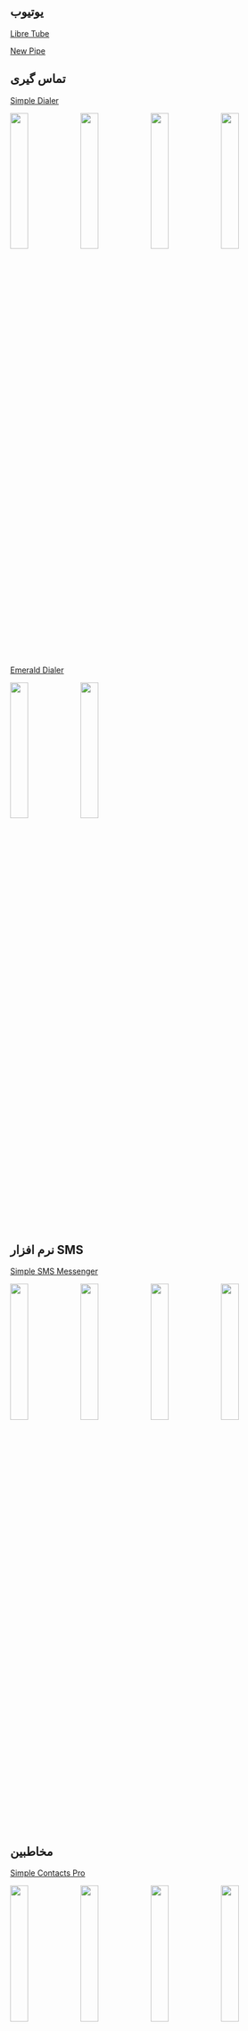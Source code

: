 ## یوتیوب
[Libre Tube](https://github.com/libre-tube/LibreTube)

[New Pipe](https://github.com/TeamNewPipe/NewPipe/)

## تماس گیری
[Simple Dialer](https://f-droid.org/fa/packages/com.simplemobiletools.dialer/)
<!-- F-droid app screenshots -start -->
<img src="https://f-droid.org/repo/com.simplemobiletools.dialer/en-US/phoneScreenshots/1.jpg" width="25%" height="auto"><img src="https://f-droid.org/repo/com.simplemobiletools.dialer/en-US/phoneScreenshots/1_en-US.jpeg" width="25%" height="auto"><img src="https://f-droid.org/repo/com.simplemobiletools.dialer/en-US/phoneScreenshots/2.jpg" width="25%" height="auto"><img src="https://f-droid.org/repo/com.simplemobiletools.dialer/en-US/phoneScreenshots/2_en-US.jpeg" width="25%" height="auto">
<!-- F-droid app screenshots -end -->

[Emerald Dialer](https://f-droid.org/fa/packages/ru.henridellal.dialer/)
<!-- F-droid app screenshots -start -->
<img src="https://f-droid.org/repo/ru.henridellal.dialer/en-US/phoneScreenshots/01.png" width="25%" height="auto"><img src="https://f-droid.org/repo/ru.henridellal.dialer/en-US/phoneScreenshots/02.png" width="25%" height="auto">
<!-- F-droid app screenshots -end -->

## نرم افزار SMS
[Simple SMS Messenger](https://f-droid.org/fa/packages/com.simplemobiletools.smsmessenger/)
<!-- F-droid app screenshots -start -->
<img src="https://f-droid.org/repo/com.simplemobiletools.smsmessenger/en-US/phoneScreenshots/1.jpg" width="25%" height="auto"><img src="https://f-droid.org/repo/com.simplemobiletools.smsmessenger/en-US/phoneScreenshots/1_en-US.jpeg" width="25%" height="auto"><img src="https://f-droid.org/repo/com.simplemobiletools.smsmessenger/en-US/phoneScreenshots/2.jpg" width="25%" height="auto"><img src="https://f-droid.org/repo/com.simplemobiletools.smsmessenger/en-US/phoneScreenshots/2_en-US.jpeg" width="25%" height="auto">
<!-- F-droid app screenshots -end -->

## مخاطبین
[Simple Contacts Pro](https://f-droid.org/fa/packages/com.simplemobiletools.contacts.pro/)
<!-- F-droid app screenshots -start -->
<img src="https://f-droid.org/repo/com.simplemobiletools.contacts.pro/en-US/phoneScreenshots/1.jpg" width="25%" height="auto"><img src="https://f-droid.org/repo/com.simplemobiletools.contacts.pro/en-US/phoneScreenshots/1_en-US.jpeg" width="25%" height="auto"><img src="https://f-droid.org/repo/com.simplemobiletools.contacts.pro/en-US/phoneScreenshots/2.jpg" width="25%" height="auto"><img src="https://f-droid.org/repo/com.simplemobiletools.contacts.pro/en-US/phoneScreenshots/2_en-US.jpeg" width="25%" height="auto">
<!-- F-droid app screenshots -end -->

[Connect You](https://f-droid.org/en/packages/com.bnyro.contacts/)
<!-- F-droid app screenshots -start -->
<img src="https://f-droid.org/repo/com.bnyro.contacts/en-US/phoneScreenshots/1-overview.png" width="25%" height="auto"><img src="https://f-droid.org/repo/com.bnyro.contacts/en-US/phoneScreenshots/2-details.png" width="25%" height="auto"><img src="https://f-droid.org/repo/com.bnyro.contacts/en-US/phoneScreenshots/3-search.png" width="25%" height="auto"><img src="https://f-droid.org/repo/com.bnyro.contacts/en-US/phoneScreenshots/4-editor.png" width="25%" height="auto">
<!-- F-droid app screenshots -end -->

## ساعت
[Simple Clock](https://f-droid.org/fa/packages/com.simplemobiletools.clock/)
<!-- F-droid app screenshots -start -->
<img src="https://f-droid.org/repo/com.simplemobiletools.clock/en-US/phoneScreenshots/1.jpg" width="25%" height="auto"><img src="https://f-droid.org/repo/com.simplemobiletools.clock/en-US/phoneScreenshots/1_en-US.jpeg" width="25%" height="auto"><img src="https://f-droid.org/repo/com.simplemobiletools.clock/en-US/phoneScreenshots/2.jpg" width="25%" height="auto"><img src="https://f-droid.org/repo/com.simplemobiletools.clock/en-US/phoneScreenshots/2_en-US.jpeg" width="25%" height="auto">
<!-- F-droid app screenshots -end -->

## گالری
[Simple Gallery Pro](https://f-droid.org/fa/packages/com.simplemobiletools.gallery.pro/)

<!-- F-droid app screenshots -NoImageExists -->


<!-- F-droid app screenshots -NoImageExists -->


<!-- F-droid app screenshots -NoImageExists -->


<!-- F-droid app screenshots -NoImageExists -->



[Aves Libre](https://f-droid.org/en/packages/deckers.thibault.aves.libre/)
<!-- F-droid app screenshots -start -->
<img src="https://f-droid.org/repo/deckers.thibault.aves.libre/en-US/phoneScreenshots/1.png" width="25%" height="auto"><img src="https://f-droid.org/repo/deckers.thibault.aves.libre/en-US/phoneScreenshots/2.png" width="25%" height="auto"><img src="https://f-droid.org/repo/deckers.thibault.aves.libre/en-US/phoneScreenshots/3.png" width="25%" height="auto"><img src="https://f-droid.org/repo/deckers.thibault.aves.libre/en-US/phoneScreenshots/4.png" width="25%" height="auto">
<!-- F-droid app screenshots -end -->

## فایل منیجر
[Material Files](https://f-droid.org/fa/packages/me.zhanghai.android.files/)
<!-- F-droid app screenshots -start -->
<img src="https://f-droid.org/repo/me.zhanghai.android.files/en-US/phoneScreenshots/1.png" width="25%" height="auto"><img src="https://f-droid.org/repo/me.zhanghai.android.files/en-US/phoneScreenshots/2.png" width="25%" height="auto"><img src="https://f-droid.org/repo/me.zhanghai.android.files/en-US/phoneScreenshots/3.png" width="25%" height="auto"><img src="https://f-droid.org/repo/me.zhanghai.android.files/en-US/phoneScreenshots/4.png" width="25%" height="auto">
<!-- F-droid app screenshots -end -->

[Secure File Manager Beta](https://f-droid.org/fa/packages/com.securefilemanager.app/)
<!-- F-droid app screenshots -start -->
<img src="https://f-droid.org/repo/com.securefilemanager.app/en-US/phoneScreenshots/app_1.jpg" width="25%" height="auto"><img src="https://f-droid.org/repo/com.securefilemanager.app/en-US/phoneScreenshots/app_2.jpg" width="25%" height="auto"><img src="https://f-droid.org/repo/com.securefilemanager.app/en-US/phoneScreenshots/app_3.jpg" width="25%" height="auto"><img src="https://f-droid.org/repo/com.securefilemanager.app/en-US/phoneScreenshots/app_4.jpg" width="25%" height="auto">
<!-- F-droid app screenshots -end -->

## پخش کننده موزیک
[Music Player GO](https://f-droid.org/packages/com.iven.musicplayergo/)
<!-- F-droid app screenshots -start -->
<img src="https://f-droid.org/repo/com.iven.musicplayergo/en-US/phoneScreenshots/shot_01.png" width="25%" height="auto"><img src="https://f-droid.org/repo/com.iven.musicplayergo/en-US/phoneScreenshots/shot_02.png" width="25%" height="auto"><img src="https://f-droid.org/repo/com.iven.musicplayergo/en-US/phoneScreenshots/shot_03.png" width="25%" height="auto"><img src="https://f-droid.org/repo/com.iven.musicplayergo/en-US/phoneScreenshots/shot_04.png" width="25%" height="auto">
<!-- F-droid app screenshots -end -->

[Fossify Music Player](https://f-droid.org/en/packages/org.fossify.musicplayer/)
<!-- F-droid app screenshots -start -->
<img src="https://f-droid.org/repo/org.fossify.musicplayer/en-US/phoneScreenshots/1_en-US.png" width="25%" height="auto"><img src="https://f-droid.org/repo/org.fossify.musicplayer/en-US/phoneScreenshots/2_en-US.png" width="25%" height="auto"><img src="https://f-droid.org/repo/org.fossify.musicplayer/en-US/phoneScreenshots/3_en-US.png" width="25%" height="auto"><img src="https://f-droid.org/repo/org.fossify.musicplayer/en-US/phoneScreenshots/4_en-US.png" width="25%" height="auto">
<!-- F-droid app screenshots -end -->

## لانچر
[Lawnchair](https://lawnchair.app/)

[KISS](https://kisslauncher.com/)

## تقویم
[تقویم فارسی](https://f-droid.org/fa/packages/com.byagowi.persiancalendar/)
<!-- F-droid app screenshots -start -->
<img src="https://f-droid.org/repo/com.byagowi.persiancalendar/en-US/phoneScreenshots/01 Main Screen.png" width="25%" height="auto"><img src="https://f-droid.org/repo/com.byagowi.persiancalendar/en-US/phoneScreenshots/02 Compass.png" width="25%" height="auto"><img src="https://f-droid.org/repo/com.byagowi.persiancalendar/en-US/phoneScreenshots/03 Date Converter.png" width="25%" height="auto"><img src="https://f-droid.org/repo/com.byagowi.persiancalendar/en-US/phoneScreenshots/04 Prayer Times.png" width="25%" height="auto">
<!-- F-droid app screenshots -end -->

## ماشین حساب
[OpenCalc](https://github.com/Darkempire78/OpenCalc/releases/)

[CuteCalc](https://github.com/sosauce/CuteCalc/releases/latest)

[Mint Calculator](https://f-droid.org/en/packages/bored.codebyk.mintcalc/)
<!-- F-droid app screenshots -start -->
<img src="https://f-droid.org/repo/bored.codebyk.mintcalc/en-US/phoneScreenshots/1.png" width="25%" height="auto"><img src="https://f-droid.org/repo/bored.codebyk.mintcalc/en-US/phoneScreenshots/2.png" width="25%" height="auto"><img src="https://f-droid.org/repo/bored.codebyk.mintcalc/en-US/phoneScreenshots/3.png" width="25%" height="auto">
<!-- F-droid app screenshots -end -->

## تحریم
[InviZible Pro: increase your security, protect you](https://apt.izzysoft.de/fdroid/index/apk/pan.alexander.tordnscrypt)
[Riseup VPN](https://f-droid.org/en/packages/se.leap.riseupvpn/)

<!-- F-droid app screenshots -NoImageExists -->


<!-- F-droid app screenshots -NoImageExists -->


<!-- F-droid app screenshots -NoImageExists -->


<!-- F-droid app screenshots -NoImageExists -->



[Proton VPN](https://www.f-droid.org/fa/packages/ch.protonvpn.android/)
<!-- F-droid app screenshots -start -->
<img src="https://f-droid.org/repo/ch.protonvpn.android/en-US/phoneScreenshots/1.jpg" width="25%" height="auto"><img src="https://f-droid.org/repo/ch.protonvpn.android/en-US/phoneScreenshots/1.png" width="25%" height="auto"><img src="https://f-droid.org/repo/ch.protonvpn.android/en-US/phoneScreenshots/2.jpg" width="25%" height="auto"><img src="https://f-droid.org/repo/ch.protonvpn.android/en-US/phoneScreenshots/2.png" width="25%" height="auto">
<!-- F-droid app screenshots -end -->

[Shadowsocks](https://www.f-droid.org/fa/packages/com.github.shadowsocks/)

<!-- F-droid app screenshots -NoImageExists -->


<!-- F-droid app screenshots -NoImageExists -->


<!-- F-droid app screenshots -NoImageExists -->


<!-- F-droid app screenshots -NoImageExists -->



## دوربین
[Opencamera](https://f-droid.org/en/packages/net.sourceforge.opencamera)

<!-- F-droid app screenshots -NoImageExists -->


<!-- F-droid app screenshots -NoImageExists -->


<!-- F-droid app screenshots -NoImageExists -->


<!-- F-droid app screenshots -NoImageExists -->



## چک کردن ایمیل
[K-9 Mail](https://f-droid.org/en/packages/com.fsck.k9/)
<!-- F-droid app screenshots -start -->
<img src="https://f-droid.org/repo/com.fsck.k9/en-US/phoneScreenshots/1.png" width="25%" height="auto"><img src="https://f-droid.org/repo/com.fsck.k9/en-US/phoneScreenshots/2.png" width="25%" height="auto"><img src="https://f-droid.org/repo/com.fsck.k9/en-US/phoneScreenshots/3.png" width="25%" height="auto"><img src="https://f-droid.org/repo/com.fsck.k9/en-US/phoneScreenshots/4.png" width="25%" height="auto">
<!-- F-droid app screenshots -end -->

## کتابخوان
[Librera](http://librera.mobi/)

## واتساپ
[Telegram-Foss](https://www.f-droid.org/fa/packages/org.telegram.messenger/)

<!-- F-droid app screenshots -NoImageExists -->


<!-- F-droid app screenshots -NoImageExists -->


<!-- F-droid app screenshots -NoImageExists -->


<!-- F-droid app screenshots -NoImageExists -->


[Element:Secure Messenger](https://www.f-droid.org/fa/packages/im.vector.app/)
<!-- F-droid app screenshots -start -->
<img src="https://f-droid.org/repo/im.vector.app/en-US/phoneScreenshots/1.png" width="25%" height="auto"><img src="https://f-droid.org/repo/im.vector.app/en-US/phoneScreenshots/2.png" width="25%" height="auto"><img src="https://f-droid.org/repo/im.vector.app/en-US/phoneScreenshots/3.png" width="25%" height="auto"><img src="https://f-droid.org/repo/im.vector.app/en-US/phoneScreenshots/4.png" width="25%" height="auto">
<!-- F-droid app screenshots -end -->

## کلاینت اف دروید
[Neo store(Client F-droid)](https://apt.izzysoft.de/fdroid/index/apk/com.machiav3lli.fdroid)

## مدیر دانلود
[uget](https://ugetdm.com/downloads/android/)

[Download Navi](https://f-droid.org/en/packages/com.tachibana.downloader/)
<!-- F-droid app screenshots -start -->
<img src="https://f-droid.org/repo/com.tachibana.downloader/en-US/phoneScreenshots/s1.png" width="25%" height="auto"><img src="https://f-droid.org/repo/com.tachibana.downloader/en-US/phoneScreenshots/s2.png" width="25%" height="auto"><img src="https://f-droid.org/repo/com.tachibana.downloader/en-US/phoneScreenshots/s3.png" width="25%" height="auto"><img src="https://f-droid.org/repo/com.tachibana.downloader/en-US/phoneScreenshots/s4.png" width="25%" height="auto">
<!-- F-droid app screenshots -end -->

## گروه برنامه ها
## ابزار های ساده موبایل
این گروه از ابزار ها شامل کیبورد، ماشین حساب، ضبط کننده صدا و... است.
(به دلیل فروش به شرکت ZipoApps ممکن است بزودی دیگر پروژه ای آزاد نباشد، پیشنهاد نمیشود - نسخه موجود در f-droid همچنان آزاد است و آزاد خواهد ماند اما ممکن است دیگر بروزرسانی نشود.)
[لینک وبسایت](https://www.simplemobiletools.com/)

جایگزین پیشنهادی:
[Fossify](#فاسیفای)
## فاسیفای
این گروه، برنامه های فورک شده ابزار های ساده موبایل است و جایگرین پیشنهادی این ابزار ها هستند.

[لینک گیتهاب](https://github.com/FossifyOrg)